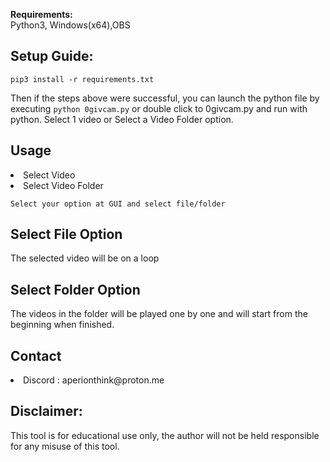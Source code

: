 

**Requirements:**\
Python3, Windows(x64),OBS


## **Setup Guide:**

```
pip3 install -r requirements.txt
```
Then if the steps above were successful, you can launch the python file by executing ```python 0givcam.py``` or double click to 0givcam.py and run with python. Select 1 video or Select a Video Folder option.


## **Usage**
<li>Select Video</li>
<li>Select Video Folder</li>

```
Select your option at GUI and select file/folder
```
## **Select File Option**
The selected video will be on a loop

## **Select Folder Option**
The videos in the folder will be played one by one and will start from the beginning when finished.

## **Contact**
<li>Discord : aperionthink@proton.me
  
## **Disclaimer:**

This tool is for educational use only, the author will not be held responsible for any misuse of this tool.
